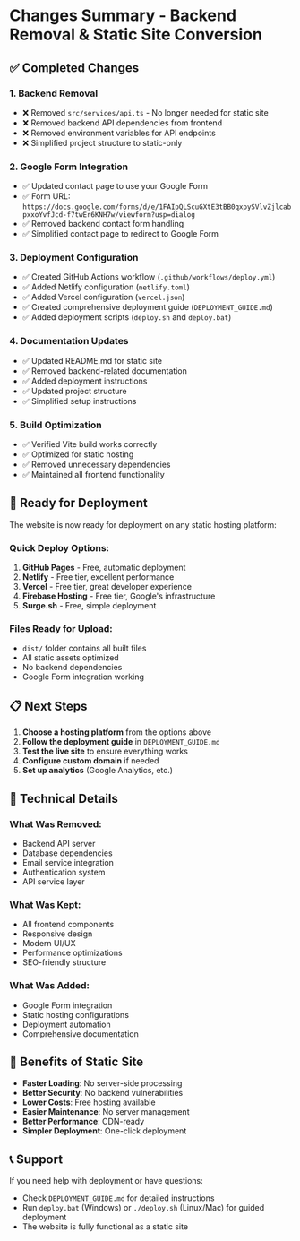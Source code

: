 # Changes Summary - Backend Removal & Static Site Conversion

## ✅ Completed Changes

### 1. Backend Removal
- ❌ Removed `src/services/api.ts` - No longer needed for static site
- ❌ Removed backend API dependencies from frontend
- ❌ Removed environment variables for API endpoints
- ❌ Simplified project structure to static-only

### 2. Google Form Integration
- ✅ Updated contact page to use your Google Form
- ✅ Form URL: `https://docs.google.com/forms/d/e/1FAIpQLScuGXtE3tBB0qxpySVlvZjlcabpxxoYvfJcd-f7twEr6KNH7w/viewform?usp=dialog`
- ✅ Removed backend contact form handling
- ✅ Simplified contact page to redirect to Google Form

### 3. Deployment Configuration
- ✅ Created GitHub Actions workflow (`.github/workflows/deploy.yml`)
- ✅ Added Netlify configuration (`netlify.toml`)
- ✅ Added Vercel configuration (`vercel.json`)
- ✅ Created comprehensive deployment guide (`DEPLOYMENT_GUIDE.md`)
- ✅ Added deployment scripts (`deploy.sh` and `deploy.bat`)

### 4. Documentation Updates
- ✅ Updated README.md for static site
- ✅ Removed backend-related documentation
- ✅ Added deployment instructions
- ✅ Updated project structure
- ✅ Simplified setup instructions

### 5. Build Optimization
- ✅ Verified Vite build works correctly
- ✅ Optimized for static hosting
- ✅ Removed unnecessary dependencies
- ✅ Maintained all frontend functionality

## 🚀 Ready for Deployment

The website is now ready for deployment on any static hosting platform:

### Quick Deploy Options:
1. **GitHub Pages** - Free, automatic deployment
2. **Netlify** - Free tier, excellent performance
3. **Vercel** - Free tier, great developer experience
4. **Firebase Hosting** - Free tier, Google's infrastructure
5. **Surge.sh** - Free, simple deployment

### Files Ready for Upload:
- `dist/` folder contains all built files
- All static assets optimized
- No backend dependencies
- Google Form integration working

## 📋 Next Steps

1. **Choose a hosting platform** from the options above
2. **Follow the deployment guide** in `DEPLOYMENT_GUIDE.md`
3. **Test the live site** to ensure everything works
4. **Configure custom domain** if needed
5. **Set up analytics** (Google Analytics, etc.)

## 🔧 Technical Details

### What Was Removed:
- Backend API server
- Database dependencies
- Email service integration
- Authentication system
- API service layer

### What Was Kept:
- All frontend components
- Responsive design
- Modern UI/UX
- Performance optimizations
- SEO-friendly structure

### What Was Added:
- Google Form integration
- Static hosting configurations
- Deployment automation
- Comprehensive documentation

## 🎯 Benefits of Static Site

- **Faster Loading**: No server-side processing
- **Better Security**: No backend vulnerabilities
- **Lower Costs**: Free hosting available
- **Easier Maintenance**: No server management
- **Better Performance**: CDN-ready
- **Simpler Deployment**: One-click deployment

## 📞 Support

If you need help with deployment or have questions:
- Check `DEPLOYMENT_GUIDE.md` for detailed instructions
- Run `deploy.bat` (Windows) or `./deploy.sh` (Linux/Mac) for guided deployment
- The website is fully functional as a static site
